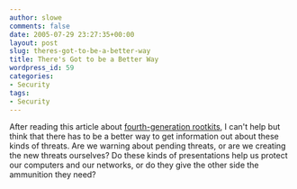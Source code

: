 ```yaml
---
author: slowe
comments: false
date: 2005-07-29 23:27:35+00:00
layout: post
slug: theres-got-to-be-a-better-way
title: There's Got to be a Better Way
wordpress_id: 59
categories:
- Security
tags:
- Security
---
```


After reading this article about [fourth-generation rootkits](http://www.eweek.com/article2/0,1759,1841266,00.asp), I can't help but think that there has to be a better way to get information out about these kinds of threats. Are we warning about pending threats, or are we creating the new threats ourselves? Do these kinds of presentations help us protect our computers and our networks, or do they give the other side the ammunition they need?
